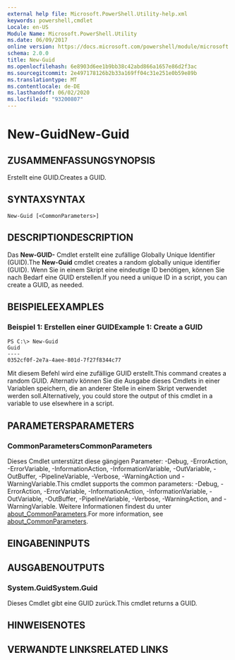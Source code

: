 ```yaml
---
external help file: Microsoft.PowerShell.Utility-help.xml
keywords: powershell,cmdlet
Locale: en-US
Module Name: Microsoft.PowerShell.Utility
ms.date: 06/09/2017
online version: https://docs.microsoft.com/powershell/module/microsoft.powershell.utility/new-guid?view=powershell-5.1&WT.mc_id=ps-gethelp
schema: 2.0.0
title: New-Guid
ms.openlocfilehash: 6e8903d6ee1b9bb38c42abd866a1657e86d2f3ac
ms.sourcegitcommit: 2e497178126b2b33a169ff04c31e251e0b59e89b
ms.translationtype: MT
ms.contentlocale: de-DE
ms.lasthandoff: 06/02/2020
ms.locfileid: "93200807"
---
```

# <span data-ttu-id="d1d7c-103">New-Guid</span><span class="sxs-lookup"><span data-stu-id="d1d7c-103">New-Guid</span></span>

## <span data-ttu-id="d1d7c-104">ZUSAMMENFASSUNG</span><span class="sxs-lookup"><span data-stu-id="d1d7c-104">SYNOPSIS</span></span>
<span data-ttu-id="d1d7c-105">Erstellt eine GUID.</span><span class="sxs-lookup"><span data-stu-id="d1d7c-105">Creates a GUID.</span></span>

## <span data-ttu-id="d1d7c-106">SYNTAX</span><span class="sxs-lookup"><span data-stu-id="d1d7c-106">SYNTAX</span></span>

```
New-Guid [<CommonParameters>]
```

## <span data-ttu-id="d1d7c-107">DESCRIPTION</span><span class="sxs-lookup"><span data-stu-id="d1d7c-107">DESCRIPTION</span></span>
<span data-ttu-id="d1d7c-108">Das **New-GUID-** Cmdlet erstellt eine zufällige Globally Unique Identifier (GUID).</span><span class="sxs-lookup"><span data-stu-id="d1d7c-108">The **New-Guid** cmdlet creates a random globally unique identifier (GUID).</span></span>
<span data-ttu-id="d1d7c-109">Wenn Sie in einem Skript eine eindeutige ID benötigen, können Sie nach Bedarf eine GUID erstellen.</span><span class="sxs-lookup"><span data-stu-id="d1d7c-109">If you need a unique ID in a script, you can create a GUID, as needed.</span></span>

## <span data-ttu-id="d1d7c-110">BEISPIELE</span><span class="sxs-lookup"><span data-stu-id="d1d7c-110">EXAMPLES</span></span>

### <span data-ttu-id="d1d7c-111">Beispiel 1: Erstellen einer GUID</span><span class="sxs-lookup"><span data-stu-id="d1d7c-111">Example 1: Create a GUID</span></span>

```
PS C:\> New-Guid
Guid
----
0352cf0f-2e7a-4aee-801d-7f27f8344c77
```

<span data-ttu-id="d1d7c-112">Mit diesem Befehl wird eine zufällige GUID erstellt.</span><span class="sxs-lookup"><span data-stu-id="d1d7c-112">This command creates a random GUID.</span></span>
<span data-ttu-id="d1d7c-113">Alternativ können Sie die Ausgabe dieses Cmdlets in einer Variablen speichern, die an anderer Stelle in einem Skript verwendet werden soll.</span><span class="sxs-lookup"><span data-stu-id="d1d7c-113">Alternatively, you could store the output of this cmdlet in a variable to use elsewhere in a script.</span></span>

## <span data-ttu-id="d1d7c-114">PARAMETERS</span><span class="sxs-lookup"><span data-stu-id="d1d7c-114">PARAMETERS</span></span>

### <span data-ttu-id="d1d7c-115">CommonParameters</span><span class="sxs-lookup"><span data-stu-id="d1d7c-115">CommonParameters</span></span>
<span data-ttu-id="d1d7c-116">Dieses Cmdlet unterstützt diese gängigen Parameter: -Debug, -ErrorAction, -ErrorVariable, -InformationAction, -InformationVariable, -OutVariable, -OutBuffer, -PipelineVariable, -Verbose, -WarningAction und -WarningVariable.</span><span class="sxs-lookup"><span data-stu-id="d1d7c-116">This cmdlet supports the common parameters: -Debug, -ErrorAction, -ErrorVariable, -InformationAction, -InformationVariable, -OutVariable, -OutBuffer, -PipelineVariable, -Verbose, -WarningAction, and -WarningVariable.</span></span> <span data-ttu-id="d1d7c-117">Weitere Informationen findest du unter [about_CommonParameters](../Microsoft.PowerShell.Core/About/about_CommonParameters.md).</span><span class="sxs-lookup"><span data-stu-id="d1d7c-117">For more information, see [about_CommonParameters](../Microsoft.PowerShell.Core/About/about_CommonParameters.md).</span></span>

## <span data-ttu-id="d1d7c-118">EINGABEN</span><span class="sxs-lookup"><span data-stu-id="d1d7c-118">INPUTS</span></span>

## <span data-ttu-id="d1d7c-119">AUSGABEN</span><span class="sxs-lookup"><span data-stu-id="d1d7c-119">OUTPUTS</span></span>

### <span data-ttu-id="d1d7c-120">System.Guid</span><span class="sxs-lookup"><span data-stu-id="d1d7c-120">System.Guid</span></span>
<span data-ttu-id="d1d7c-121">Dieses Cmdlet gibt eine GUID zurück.</span><span class="sxs-lookup"><span data-stu-id="d1d7c-121">This cmdlet returns a GUID.</span></span>

## <span data-ttu-id="d1d7c-122">HINWEISE</span><span class="sxs-lookup"><span data-stu-id="d1d7c-122">NOTES</span></span>

## <span data-ttu-id="d1d7c-123">VERWANDTE LINKS</span><span class="sxs-lookup"><span data-stu-id="d1d7c-123">RELATED LINKS</span></span>
